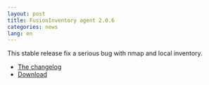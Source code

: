 ```yaml
---
layout: post
title: FusionInventory agent 2.0.6
categories: news
lang: en
---
```


This stable release fix a serious bug with nmap and local inventory.

* [The changelog](http://forge.fusioninventory.org/news/8)
* [Download](http://forge.fusioninventory.org/projects/fusioninventory-agent/files)
